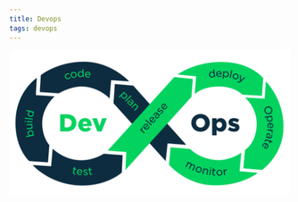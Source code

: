 ```yaml
---
title: Devops
tags: devops
---
```

<!--more-->

![devops](/assets/img/blog/devops/Devops-process.png)


